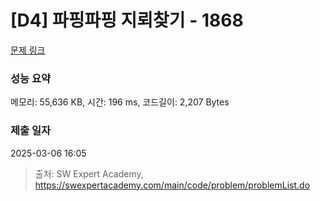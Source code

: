 # [D4] 파핑파핑 지뢰찾기 - 1868 

[문제 링크](https://swexpertacademy.com/main/code/problem/problemDetail.do?contestProbId=AV5LwsHaD1MDFAXc) 

### 성능 요약

메모리: 55,636 KB, 시간: 196 ms, 코드길이: 2,207 Bytes

### 제출 일자

2025-03-06 16:05



> 출처: SW Expert Academy, https://swexpertacademy.com/main/code/problem/problemList.do